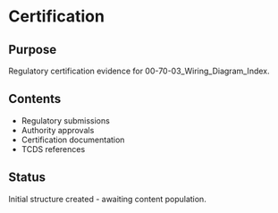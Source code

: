 # Certification

## Purpose
Regulatory certification evidence for 00-70-03_Wiring_Diagram_Index.

## Contents
- Regulatory submissions
- Authority approvals
- Certification documentation
- TCDS references

## Status
Initial structure created - awaiting content population.
